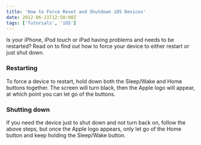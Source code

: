 ```yaml
---
title: 'How to Force Reset and Shutdown iOS Devices'
date: 2012-06-21T12:50:00Z
tags: ['Tutorials', 'iOS']
---
```


Is your iPhone, iPod touch or iPad having problems and needs to be restarted?
Read on to find out how to force your device to either restart or just shut
down.

### Restarting

To force a device to restart, hold down both the Sleep/Wake and Home buttons
together. The screen will turn black, then the Apple logo will appear, at which
point you can let go of the buttons.

### Shutting down

If you need the device just to shut down and not turn back on, follow the above
steps, but once the Apple logo appears, only let go of the Home button and keep
holding the Sleep/Wake button.
